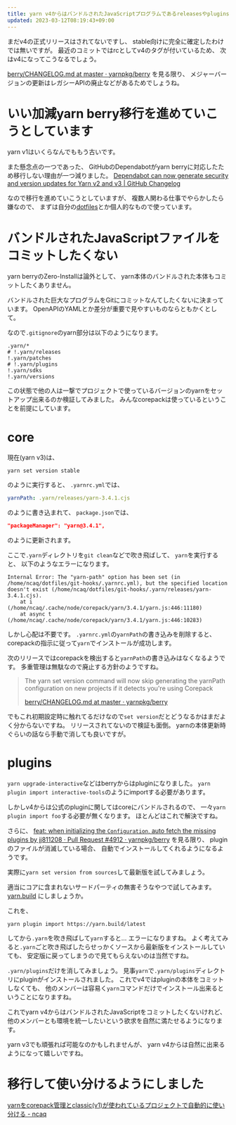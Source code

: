```yaml
---
title: yarn v4からはバンドルされたJavaScriptプログラムであるreleasesやpluginsをGitにコミットする必要が無くなります
updated: 2023-03-12T08:19:43+09:00
---
```


まだv4の正式リリースはされてないですし、
stable向けに完全に確定したわけでは無いですが。
最近のコミットではrcとしてv4のタグが付いているため、
次はv4になってこうなるでしょう。

[berry/CHANGELOG.md at master · yarnpkg/berry](https://github.com/yarnpkg/berry/blob/master/CHANGELOG.md)
を見る限り、
メジャーバージョンの更新はレガシーAPIの廃止などがあるためでしょうね。

# いい加減yarn berry移行を進めていこうとしています

yarn v1はいくらなんでももう古いです。

また懸念点の一つであった、
GitHubのDependabotがyarn berryに対応したため移行しない理由が一つ減りました。
[Dependabot can now generate security and version updates for Yarn v2 and v3 | GitHub Changelog](https://github.blog/changelog/2022-10-20-dependabot-can-now-generate-security-and-version-updates-for-yarn-v2-and-v3/)

なので移行を進めていこうとしていますが、
複数人関わる仕事でやらかしたら嫌なので、
まずは自分の[dotfiles](https://github.com/ncaq/dotfiles)とか個人的なもので使っています。

# バンドルされたJavaScriptファイルをコミットしたくない

yarn berryのZero-Installは論外として、
yarn本体のバンドルされた本体もコミットしたくありません。

バンドルされた巨大なプログラムをGitにコミットなんてしたくないに決まっています。
OpenAPIのYAMLとか差分が重要で見やすいものならともかくとして。

なので`.gitignore`のyarn部分は以下のようになります。

~~~
.yarn/*
# !.yarn/releases
!.yarn/patches
# !.yarn/plugins
!.yarn/sdks
!.yarn/versions
~~~

この状態で他の人は一撃でプロジェクトで使っているバージョンのyarnをセットアップ出来るのか検証してみました。
みんなcorepackは使っているということを前提にしています。

# core

現在(yarn v3)は、

~~~console
yarn set version stable
~~~

のように実行すると、
`.yarnrc.yml`では、

~~~yaml
yarnPath: .yarn/releases/yarn-3.4.1.cjs
~~~

のように書き込まれて、
`package.json`では、

~~~json
"packageManager": "yarn@3.4.1",
~~~~

のように更新されます。

ここで`.yarn`ディレクトリを`git clean`などで吹き飛ばして、
`yarn`を実行すると、
以下のようなエラーになります。

~~~console
Internal Error: The "yarn-path" option has been set (in /home/ncaq/dotfiles/git-hooks/.yarnrc.yml), but the specified location doesn't exist (/home/ncaq/dotfiles/git-hooks/.yarn/releases/yarn-3.4.1.cjs).
    at i (/home/ncaq/.cache/node/corepack/yarn/3.4.1/yarn.js:446:11180)
    at async t (/home/ncaq/.cache/node/corepack/yarn/3.4.1/yarn.js:446:10283)
~~~

しかし心配は不要です。
`.yarnrc.yml`の`yarnPath`の書き込みを削除すると、
corepackの指示に従って`yarn`でインストールが成功します。

次のリリースではcorepackを検出すると`yarnPath`の書き込みはなくなるようです。
多重管理は無駄なので廃止する方針のようですね。

> The yarn set version command will now skip generating the yarnPath configuration on new projects if it detects you're using Corepack
>
> [berry/CHANGELOG.md at master · yarnpkg/berry](https://github.com/yarnpkg/berry/blob/master/CHANGELOG.md)

でもこれ初期設定時に触れてるだけなので`set version`だとどうなるかはまだよく分からないですね。
リリースされてないので検証も面倒。
yarnの本体更新時ぐらいの話なら手動で消しても良いですが。

# plugins

`yarn upgrade-interactive`などはberryからはpluginになりました。
`yarn plugin import interactive-tools`のようにimportする必要があります。

しかしv4からは公式のpluginに関してはcoreにバンドルされるので、
一々`yarn plugin import foo`する必要が無くなります。
ほとんどはこれで解決ですね。

さらに、
[feat: when initializing the `Configuration`, auto fetch the missing plugins by jj811208 · Pull Request #4912 · yarnpkg/berry](https://github.com/yarnpkg/berry/pull/4912)
を見る限り、
pluginのファイルが消滅している場合、
自動でインストールしてくれるようになるようです。

実際に`yarn set version from sources`して最新版を試してみましょう。

適当にコアに含まれないサードパーティの無害そうなやつで試してみます。
[yarn.build](https://github.com/ojkelly/yarn.build)
にしましょうか。

これを、

~~~console
yarn plugin import https://yarn.build/latest
~~~

してから`.yarn`を吹き飛ばして`yarn`すると…
エラーになりますね。
よく考えてみると`.yarn`ごと吹き飛ばしたらせっかくソースから最新版をインストールしていても、
安定版に戻ってしまうので見てもらえないのは当然ですね。

`.yarn/plugins`だけを消してみましょう。
見事`yarn`で`.yarn/plugins`ディレクトリにpluginがインストールされました。
これでv4ではpluginの本体をコミットしなくても、
他のメンバーは容易く`yarn`コマンドだけでインストール出来るということになりますね。

これでyarn v4からはバンドルされたJavaScriptをコミットしたくないけれど、
他のメンバーとも環境を統一したいという欲求を自然に満たせるようになります。

yarn v3でも頑張れば可能なのかもしれませんが、
yarn v4からは自然に出来るようになって嬉しいですね。

# 移行して使い分けるようにしました

[yarnをcorepack管理とclassic(v1)が使われているプロジェクトで自動的に使い分ける - ncaq](https://www.ncaq.net/2023/11/04/20/18/23/)
